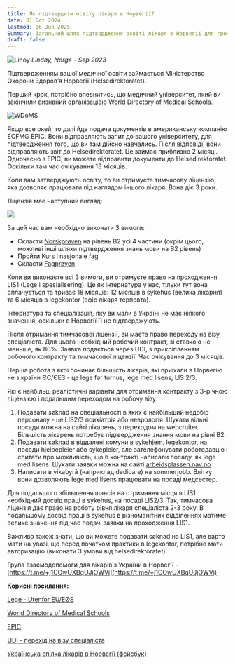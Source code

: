 ```yaml
---
title: Як підтвердити освіту лікаря в Норвегії?
date: 01 Oct 2024
lastmod: 06 Jun 2025
Summary: Загальний шлях підтвердження освіті лікаря в Норвегії для громадян України
draft: false
---
```


![Linoy](/img/doctor-in-norway/lindoy.webp)
*Lindøy, Norge - Sep 2023*

Підтвердженням вашої медичної освіти займається Міністерство Охорони Здоровʼя Норвегії (Helsedirektoratet).

Перший крок, потрібно впевнитись, що медичний університет, який ви закінчили визнаний організацією World Directory of Medical Schools.

![WDoMS](/img/doctor-in-norway/WDoMS.png)

Якщо все окей, то далі йде подача документів в американську компанію ECFMG EPIC. Вони відправляють запит до вашого університету, для підтвердження того, що ви там дійсно навчались. Після відповіді, вони відправляють звіт до Helsedirektoratet. Це займає приблизно 2 місяці.
Одночасно з EPIC, ви можете відправити документи до Helsedirektoratet. Оскільки там час очікування 13 місяців.

Коли вам затверджують освіту, то ви отримуєте тимчасову ліцензію, яка дозволяє працювати під наглядом іншого лікаря. Вона діє 3 роки.

Ліцензія має наступний вигляд:

![](/img/doctor-in-norway/lisens-screenshot.png)

За цей час вам необхідно виконати 3 вимоги:

* Скласти [Norskprøven](/articles/norskproven) на рівень B2 усі 4 частини (окрім цього, можливі інші шляхи підтвердження знань мови на B2 рівень)
* Пройти Kurs i nasjonale fag
* Скласти [Fagprøven](/articles/fagproven)

Коли ви виконаєте всі 3 вимоги, ви отримуєте право на проходження LIS1 (Lege i spesialisering). Це як інтернатура у нас, тільки тут вона оплачується та триває 18 місяців: 12 місяців в sykehus (велика лікарня) та 6 місяців в legekontor (офіс лікаря терпевта).

Інтернатура та спеціалізація, яку ви мали в Україні не має ніякого значення, оскільки в Норвегії її не підтверджують.

Після отримання тимчасової ліцензії, ви маєте право переходу на візу спеціаліста. Для цього необхідний робочий контракт, зі ставкою не меньше, як 80%. Заявка подається через UDI, з прикріпленням робочого контракту та тимчасової ліцензії. Час очікування до 3 місяців.

Перша робота з якої починає більшість лікарів, які приїхали в Норвегію не з країни ЄС/ЄЕЗ - це lege før turnus, lege med lisens, LIS 2/3.

Які є найбільш реалістичні варіанти для отримання контракту з 3-річною ліцензією і подальшим переходом на робочу візу:

1. Подавати søknad на спеціальності в яких є найбільший недобір персоналу - це LIS2/3 психіатрія або неврологія. Шукати вільні посади можна на сайті лікарень, з переходом на webcruiter. Більшість лікарень потребує підтвердження знання мови на рівні B2.
2. Подавати søknad в віддалені комуни в sykehjem, legekontor, на посади hjelpepleier або sykepleier, але зателефонувати роботодавцю і спитати про можливість, що б контракті написали посаду, як lege med lisens. Шукати заявки можна на сайті [arbeidsplassen.nav.no](https://arbeidsplassen.nav.no/)
3. Написати в vikabyrå (наприклад dedicare) на sommerjobb. Влітку вони дозволяють lege med lisens працювати на посаді медсестер.

Для подальшого збільшення шансів на отримання місця в LIS1 необхідний досвід праці в sykehus, на посаді LIS2/3. Так, тимчасова ліцензія дає право на роботу рівня лікаря спеціаліста 2-3 року. В подальшому досвід праці в sykehus в різноманітних відділеннях матиме велике значення під час подачі заявки на проходження LIS1.

Важливо також знати, що ви можете подавати søknad на LIS1, але варто мати на увазі, що перед початком практики в legekontor, потрібно мати авторизацію (виконати 3 умови від helsedirektoratet).

Група взаємодопомоги для лікарів з України в Норвегії - [https://t.me/+j1COwUXBqUJjOWVi](https://t.me/+j1COwUXBqUJjOWVi)

**Корисні посилання:**

[Lege - Utenfor EU/EØS](https://www.helsedirektoratet.no/tema/autorisasjon-og-spesialistutdanning/autorisasjon-og-lisens?path=15-3-2-lege-utenfor-eueos#:~:text=Du%20b%C3%B8r%20legge%20ved%20autorisasjon,om%20type%20stilling%20og%20arbeid.)

[World Directory of Medical Schools](https://search.wdoms.org/)

[EPIC](https://www.ecfmg.org/psv/instructions-norway.html)

[UDI - перехід на візу спеціаліста](https://www.udi.no/skal-soke/arbeidsinnvandring/faglart/?c=ukr)

[Українська спілка лікарів в Норвегії (фейсбук)](https://www.facebook.com/groups/741614834474711)
